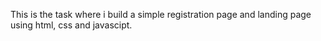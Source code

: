 This is the task where i build a simple registration page and landing page using html, css and javascipt.